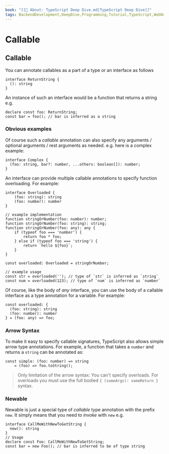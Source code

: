 ```yaml
---
book: "[[📓 About꞉ TypeScript Deep Dive.md|TypeScript Deep Dive]]"
tags: BackendDevelopment,DeepDive,Programming,Tutorial,TypeScript,WebDevelopment
---
```


# Callable

## Callable

You can annotate callables as a part of a type or an interface as follows

```
interface ReturnString {
  (): string
}
```

An instance of such an interface would be a function that returns a string e.g.

```
declare const foo: ReturnString;
const bar = foo(); // bar is inferred as a string
```

### Obvious examples

Of course such a _callable_ annotation can also specify any arguments / optional arguments / rest arguments as needed. e.g. here is a complex example:

```
interface Complex {
  (foo: string, bar?: number, ...others: boolean[]): number;
}
```

An interface can provide multiple callable annotations to specify function overloading. For example:

```
interface Overloaded {
    (foo: string): string
    (foo: number): number
}

// example implementation
function stringOrNumber(foo: number): number;
function stringOrNumber(foo: string): string;
function stringOrNumber(foo: any): any {
    if (typeof foo === 'number') {
        return foo * foo;
    } else if (typeof foo === 'string') {
        return `hello ${foo}`;
    }
}

const overloaded: Overloaded = stringOrNumber;

// example usage
const str = overloaded(''); // type of `str` is inferred as `string`
const num = overloaded(123); // type of `num` is inferred as `number`
```

Of course, like the body of _any_ interface, you can use the body of a callable interface as a type annotation for a variable. For example:

```
const overloaded: {
  (foo: string): string
  (foo: number): number
} = (foo: any) => foo;
```

### Arrow Syntax

To make it easy to specify callable signatures, TypeScript also allows simple arrow type annotations. For example, a function that takes a `number` and returns a `string` can be annotated as:

```
const simple: (foo: number) => string
    = (foo) => foo.toString();
```

> Only limitation of the arrow syntax: You can't specify overloads. For overloads you must use the full bodied `{ (someArgs): someReturn }` syntax.

### Newable

Newable is just a special type of _callable_ type annotation with the prefix `new`. It simply means that you need to _invoke_ with `new` e.g.

```
interface CallMeWithNewToGetString {
  new(): string
}
// Usage
declare const Foo: CallMeWithNewToGetString;
const bar = new Foo(); // bar is inferred to be of type string
```
